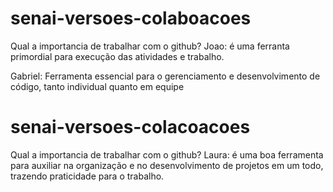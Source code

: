 # senai-versoes-colaboacoes
 Qual a importancia de trabalhar com o github?
 Joao: é uma ferranta primordial para execução das atividades e trabalho.

Gabriel: Ferramenta essencial para o gerenciamento e desenvolvimento de código, tanto individual quanto em equipe

# senai-versoes-colacoacoes
Qual a importancia de trabalhar com o github?
Laura: é uma boa ferramenta para auxiliar na organização e no desenvolvimento de projetos em um todo, trazendo praticidade para o trabalho.
